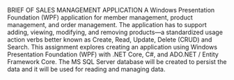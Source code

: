 BRIEF OF SALES MANAGEMENT APPLICATION 
A Windows Presentation Foundation (WPF) application for member management, product management, and order management.
The application has to support adding, viewing, modifying, and removing products—a standardized usage action verbs better known as Create, Read, Update, Delete (CRUD) and Search. 
This assignment explores creating an application using Windows Presentation Foundation (WPF) with .NET Core, C#, and ADO.NET / Entity Framework Core. 
The MS SQL Server database will be created to persist the data and it will be used for reading and managing data.
